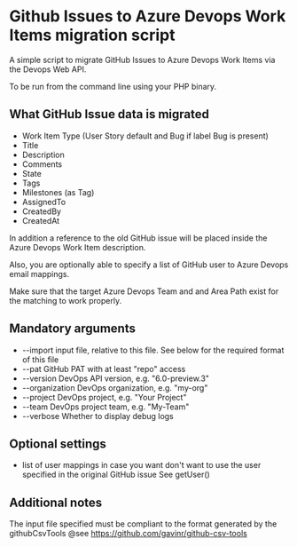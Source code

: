 # Github Issues to Azure Devops Work Items migration script

A simple script to migrate GitHub Issues to Azure Devops Work Items via the Devops Web API.

To be run from the command line using your PHP binary.

## What GitHub Issue data is migrated

* Work Item Type (User Story default and Bug if label Bug is present)
* Title
* Description
* Comments
* State
* Tags
* Milestones (as Tag)
* AssignedTo
* CreatedBy
* CreatedAt

In addition a reference to the old GitHub issue will be placed inside the Azure Devops Work Item description.

Also, you are optionally able to specify a list of GitHub user to Azure Devops email mappings.

Make sure that the target Azure Devops Team and and Area Path exist for the matching to work properly. 

## Mandatory arguments

* --import input file, relative to this file. See below for the required format of this file
* --pat GitHub PAT with at least "repo" access
* --version DevOps API version, e.g. "6.0-preview.3"
* --organization DevOps organization, e.g. "my-org"
* --project DevOps project, e.g. "Your Project"
* --team DevOps project team, e.g. "My-Team"
* --verbose Whether to display debug logs

## Optional settings

* list of user mappings in case you want don't want to use the user specified in the original GitHub issue
  See getUser()

## Additional notes

The input file specified must be compliant to the format generated by the githubCsvTools
@see https://github.com/gavinr/github-csv-tools
